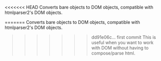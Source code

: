 <<<<<<< HEAD
Converts bare objects to DOM objects, compatible with htmlparser2's DOM objects.

=======
Converts bare objects to DOM objects, compatible with htmlparser2's DOM objects.

>>>>>>> dd91e06c... first commit
This is useful when you want to work with DOM without having to compose/parse html.